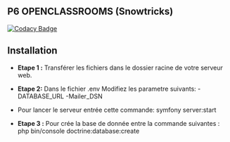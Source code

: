 ## P6 OPENCLASSROOMS (Snowtricks)

[![Codacy Badge](https://app.codacy.com/project/badge/Grade/739a09829167403a99ce452b646f2b24)](https://www.codacy.com/gh/bangix28/Symfony/dashboard?utm_source=github.com&amp;utm_medium=referral&amp;utm_content=bangix28/Symfony&amp;utm_campaign=Badge_Grade)

## Installation

 - **Etape 1 :** Transférer les fichiers dans le dossier racine de votre serveur web.
- **Etape 2:** Dans le fichier .env Modifiez les parametre suivants:
 -DATABASE_URL 
-Mailer_DSN
 - Pour lancer le serveur entrée cette commande: symfony server:start
 
- **Etape 3 :** Pour crée la base de donnée entre la commande suivantes : php bin/console doctrine:database:create
